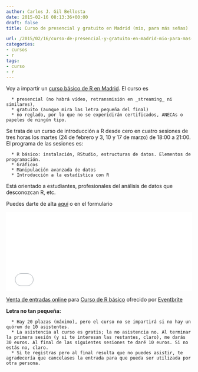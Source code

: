 ```yaml
---
author: Carlos J. Gil Bellosta
date: 2015-02-16 08:13:36+00:00
draft: false
title: Curso de presencial y gratuito en Madrid (mío, para más señas)

url: /2015/02/16/curso-de-presencial-y-gratuito-en-madrid-mio-para-mas-senas/
categories:
- cursos
- r
tags:
- curso
- r
---
```


Voy a impartir un [curso básico de R en Madrid](https://www.eventbrite.es/e/entradas-curso-de-r-basico-15778229108). El curso es



	  * presencial (no habrá vídeo, retransmisión en _streaming_ ni similares),
	  * gratuito (aunque mira las letra pequeña del final)
	  * no reglado, por lo que no se experidirán certificados, ANECAs o papeles de ningún tipo.


Se trata de un curso de introducción a R desde cero en cuatro sesiones de tres horas los martes (24 de febrero y 3, 10 y 17 de marzo) de 18:00 a 21:00. El programa de las sesiones es:

	  * R básico: instalación, RStudio, estructuras de datos. Elementos de programación.
	  * Gráficos
	  * Manipulación avanzada de datos
	  * Introducción a la estadística con R


Está orientado a estudiantes, profesionales del análisis de datos que desconozcan R, etc.

Puedes darte de alta [aquí](https://www.eventbrite.es/e/entradas-curso-de-r-basico-15778229108) o en el formulario



<iframe src="//eventbrite.es/tickets-external?eid=15778229108&ref=etckt" scrolling="auto" height="214" width="100%" vspace="0" marginwidth="5" allowtransparency="true" marginheight="5" hspace="0" frameborder="0"></iframe>

[Venta de entradas online](http://www.eventbrite.es/r/etckt) para [Curso de R básico](https://www.eventbrite.es/e/entradas-curso-de-r-basico-15778229108?ref=etckt) ofrecido por [Eventbrite](http://www.eventbrite.es?ref=etckt)



**Letra no tan pequeña:**




	  * Hay 20 plazas (máximo), pero el curso no se impartirá si no hay un quórum de 10 asistentes.
	  * La asistencia al curso es gratis; la no asistencia no. Al terminar la primera sesión (y si te interesan las restantes, claro), me darás 30 euros. Al final de las siguientes sesiones te daré 10 euros. Si no estás no, claro.
	  * Si te registras pero al final resulta que no puedes asistir, te agradecería que cancelases la entrada para que pueda ser utilizada por otra persona.



